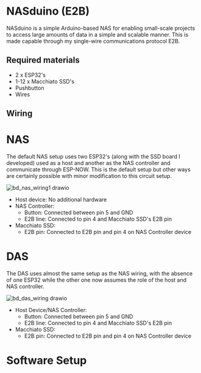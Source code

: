 # NASduino (E2B)
NASduino is a simple Arduino-based NAS for enabling small-scale projects to access large amounts of data in a simple and scalable manner. This is made capable through my single-wire communications protocol E2B.

## Required materials
- 2 x ESP32's
- 1-12 x Macchiato SSD's
- Pushbutton
- Wires

## Wiring
# NAS
The default NAS setup uses two ESP32's (along with the SSD board I developed) used as a host and another as the NAS controller and communicate through ESP-NOW. This is the default setup but other ways are certainly possible with minor modification to this circuit setup.

![bd_nas_wiring1 drawio](https://github.com/user-attachments/assets/74ab05f2-4f83-47d9-a0aa-296c534ff14b)

- Host device: No additional hardware
- NAS Controller:
    - Button: Connected between pin 5 and GND
    - E2B line: Connected to pin 4 and Macchiato SSD's E2B pin
- Macchiato SSD:
    - E2B pin: Connected to E2B pin and pin 4 on NAS Controller device

# DAS
The DAS uses almost the same setup as the NAS wiring, with the absence of one ESP32 while the other one now assumes the role of the host and NAS controller.

![bd_das_wiring drawio](https://github.com/user-attachments/assets/84d9dd21-dea7-4410-9cba-858ff7782e50)

- Host Device/NAS Controller:
    - Button: Connected between pin 5 and GND
    - E2B line: Connected to pin 4 and Macchiato SSD's E2B pin
- Macchiato SSD:
    - E2B pin: Connected to E2B pin and pin 4 on NAS Controller device

# Software Setup
